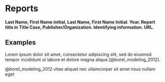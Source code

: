 # Reports

**Last Name, First Name initial, Last Name, First Name Initial. Year. Report title in Title Case, Publisher/Organization. Identifying information. URL.**


## Examples

Lorem ipsum dolor sit amet, consectetur adipiscing elit, sed do eiusmod tempor incididunt ut labore et dolore magna aliqua [@borel_modeling_2012]. 

@borel_modeling_2012 vitae aliquet nec ullamcorper sit amet risus nullam eget
